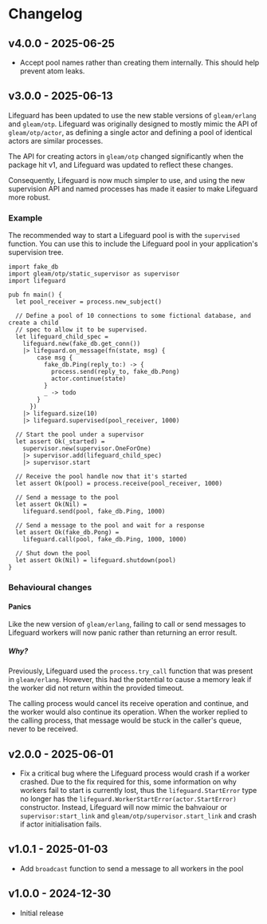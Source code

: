 # Changelog

## v4.0.0 - 2025-06-25

- Accept pool names rather than creating them internally. This should help prevent atom
  leaks.

## v3.0.0 - 2025-06-13

Lifeguard has been updated to use the new stable versions of `gleam/erlang` and
`gleam/otp`. Lifeguard was originally designed to mostly mimic the API of
`gleam/otp/actor`, as defining a single actor and defining a pool of identical
actors are similar processes.

The API for creating actors in `gleam/otp` changed significantly when the
package hit v1, and Lifeguard was updated to reflect these changes.

Consequently, Lifeguard is now much simpler to use, and using the new
supervision API and named processes has made it easier to make Lifeguard
more robust.

### Example

The recommended way to start a Lifeguard pool is with the `supervised` function. You
can use this to include the Lifeguard pool in your application's supervision tree.

```gleam
import fake_db
import gleam/otp/static_supervisor as supervisor
import lifeguard

pub fn main() {
  let pool_receiver = process.new_subject()

  // Define a pool of 10 connections to some fictional database, and create a child
  // spec to allow it to be supervised.
  let lifeguard_child_spec =
    lifeguard.new(fake_db.get_conn())
    |> lifeguard.on_message(fn(state, msg) {
        case msg {
          fake_db.Ping(reply_to:) -> {
            process.send(reply_to, fake_db.Pong)
            actor.continue(state)
          }
          _ -> todo
        }
      })
    |> lifeguard.size(10)
    |> lifeguard.supervised(pool_receiver, 1000)

  // Start the pool under a supervisor
  let assert Ok(_started) =
    supervisor.new(supervisor.OneForOne)
    |> supervisor.add(lifeguard_child_spec)
    |> supervisor.start

  // Receive the pool handle now that it's started
  let assert Ok(pool) = process.receive(pool_receiver, 1000)

  // Send a message to the pool
  let assert Ok(Nil) =
    lifeguard.send(pool, fake_db.Ping, 1000)

  // Send a message to the pool and wait for a response
  let assert Ok(fake_db.Pong) =
    lifeguard.call(pool, fake_db.Ping, 1000, 1000)

  // Shut down the pool
  let assert Ok(Nil) = lifeguard.shutdown(pool)
}
```

### Behavioural changes

#### Panics

Like the new version of `gleam/erlang`, failing to call or send messages to Lifeguard
workers will now panic rather than returning an error result.

##### Why?

Previously, Lifeguard used the `process.try_call` function that was present in
`gleam/erlang`. However, this had the potential to cause a memory leak if the
worker did not return within the provided timeout.

The calling process would cancel its receive operation and continue, and the
worker would also continue its operation. When the worker replied to the
calling process, that message would be stuck in the caller's queue, never to
be received.

## v2.0.0 - 2025-06-01

- Fix a critical bug where the Lifeguard process would crash if a worker crashed.
  Due to the fix required for this, some information on why workers fail to start
  is currently lost, thus the `lifeguard.StartError` type no longer has the
  `lifeguard.WorkerStartError(actor.StartError)` constructor. Instead, Lifeguard
  will now mimic the bahvaiour or `supervisor:start_link` and
  `gleam/otp/supervisor.start_link` and crash if actor initialisation fails.

## v1.0.1 - 2025-01-03

- Add `broadcast` function to send a message to all workers in the pool

## v1.0.0 - 2024-12-30

- Initial release
